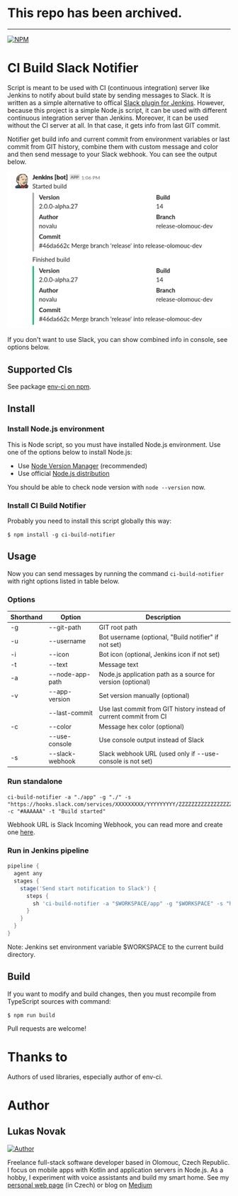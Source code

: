 # This repo has been archived.

---

[![NPM](https://nodei.co/npm/ci-build-notifier.png)](https://nodei.co/npm/ci-build-notifier/)

# CI Build Slack Notifier

Script is meant to be used with CI (continuous integration) server like Jenkins to notify about build state by sending messages to Slack. It is written as a simple alternative to offical [Slack plugin for Jenkins](https://github.com/jenkinsci/slack-plugin). However, because this project is a simple Node.js script, it can be used with different continuous integration server than Jenkins. Moreover, it can be used without the CI server at all. In that case, it gets info from last GIT commit.

Notifier get build info and current commit from environment variables or last commit from GIT history, combine them with custom message and color and then send message to your Slack webhook. You can see the output below.

![Slack screenshot](https://raw.githubusercontent.com/novalu/ci-build-notifier/master/assets/slack-screenshot.png)

If you don't want to use Slack, you can show combined info in console, see options below.

## Supported CIs

See package [env-ci on npm](https://www.npmjs.com/package/env-ci).

## Install

### Install Node.js environment

This is Node script, so you must have installed Node.js environment. Use one of the options below to install Node.js:

* Use [Node Version Manager](https://github.com/nvm-sh/nvm) (recommended)
* Use official [Node.js distribution](https://nodejs.org/en/) 

You should be able to check node version with `node --version` now.

### Install CI Build Notifier

Probably you need to install this script globally this way:

```shell script
$ npm install -g ci-build-notifier
```

## Usage

Now you can send messages by running the command `ci-build-notifier` with right options listed in table below.

### Options

| Shorthand | Option | Description  |
| ------------- |-------------| -----|
| -g | --git-path | GIT root path |
| -u | --username | Bot username (optional, "Build notifier" if not set) |
| -i | --icon | Bot icon (optional, Jenkins icon if not set) |
| -t | --text | Message text |
| -a | --node-app-path | Node.js application path as a source for version (optional) |
| -v | --app-version | Set version manually (optional) |
| | --last-commit | Use last commit from GIT history instead of current commit from CI |
| -c | --color | Message hex color (optional) |
| | --use-console | Use console output instead of Slack |
| -s | --slack-webhook | Slack webhook URL (used only if --use-console is not set) |

### Run standalone

```shell script
ci-build-notifier -a "./app" -g "./" -s "https://hooks.slack.com/services/XXXXXXXXX/YYYYYYYYY/ZZZZZZZZZZZZZZZZZZZZZZZZ" -c "#AAAAAA" -t "Build started"
```

Webhook URL is Slack Incoming Webhook, you can read more and create one [here](https://api.slack.com/incoming-webhooks).

### Run in Jenkins pipeline

```groovy
pipeline {
  agent any
  stages {
    stage('Send start notification to Slack') {
      steps {
        sh 'ci-build-notifier -a "$WORKSPACE/app" -g "$WORKSPACE" -s "https://hooks.slack.com/services/XXXXXXXXX/YYYYYYYYY/ZZZZZZZZZZZZZZZZZZZZZZZZ" -c "#AAAAAA" -t "Build started"'
      }
    }
  }
}
```

Note: Jenkins set environment variable $WORKSPACE to the current build directory.

## Build

If you want to modify and build changes, then you must recompile from TypeScript sources with command:

```
$ npm run build
```

Pull requests are welcome!

# Thanks to

Authors of used libraries, especially author of env-ci.

# Author

## Lukas Novak

[![Author](http://www.novaklukas.cz/images/profile.png)](http://www.novaklukas.cz)

Freelance full-stack software developer based in Olomouc, Czech Republic. I focus on mobile apps with Kotlin and application servers in Node.js. As a hobby, I experiment with voice assistants and build my smart home. See my [personal web page](http://www.novaklukas.cz) (in Czech) or blog on [Medium](https://medium.com/@novalu)
